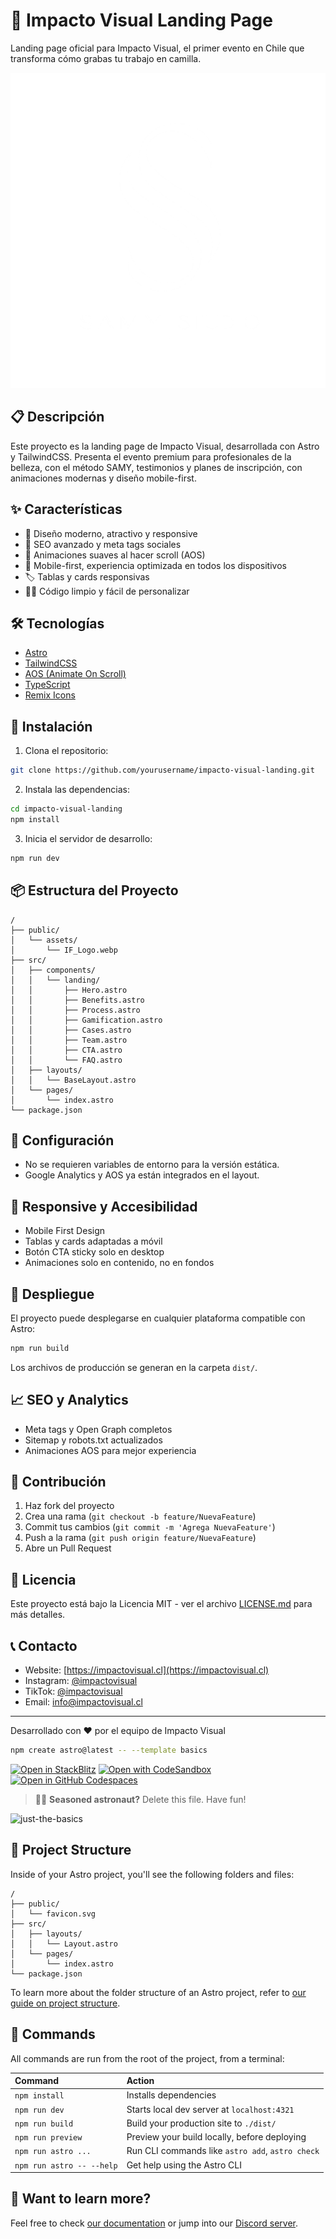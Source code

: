 # 🚀 Impacto Visual Landing Page

Landing page oficial para Impacto Visual, el primer evento en Chile que transforma cómo grabas tu trabajo en camilla.

![Impacto Visual Logo](/public/assets/Logo.png)

## 📋 Descripción

Este proyecto es la landing page de Impacto Visual, desarrollada con Astro y TailwindCSS. Presenta el evento premium para profesionales de la belleza, con el método SAMY, testimonios y planes de inscripción, con animaciones modernas y diseño mobile-first.

## ✨ Características

- 🎨 Diseño moderno, atractivo y responsive
- 🚀 SEO avanzado y meta tags sociales
- 💫 Animaciones suaves al hacer scroll (AOS)
- 📱 Mobile-first, experiencia optimizada en todos los dispositivos
- 🏷️ Tablas y cards responsivas
- 🧑‍💻 Código limpio y fácil de personalizar

## 🛠️ Tecnologías

- [Astro](https://astro.build)
- [TailwindCSS](https://tailwindcss.com)
- [AOS (Animate On Scroll)](https://michalsnik.github.io/aos/)
- [TypeScript](https://www.typescriptlang.org)
- [Remix Icons](https://remixicon.com)

## 🚀 Instalación

1. Clona el repositorio:
```bash
git clone https://github.com/yourusername/impacto-visual-landing.git
```

2. Instala las dependencias:
```bash
cd impacto-visual-landing
npm install
```

3. Inicia el servidor de desarrollo:
```bash
npm run dev
```

## 📦 Estructura del Proyecto

```
/
├── public/
│   └── assets/
│       └── IF_Logo.webp
├── src/
│   ├── components/
│   │   └── landing/
│   │       ├── Hero.astro
│   │       ├── Benefits.astro
│   │       ├── Process.astro
│   │       ├── Gamification.astro
│   │       ├── Cases.astro
│   │       ├── Team.astro
│   │       ├── CTA.astro
│   │       └── FAQ.astro
│   ├── layouts/
│   │   └── BaseLayout.astro
│   └── pages/
│       └── index.astro
└── package.json
```

## 🔧 Configuración

- No se requieren variables de entorno para la versión estática.
- Google Analytics y AOS ya están integrados en el layout.

## 📱 Responsive y Accesibilidad

- Mobile First Design
- Tablas y cards adaptadas a móvil
- Botón CTA sticky solo en desktop
- Animaciones solo en contenido, no en fondos

## 🚀 Despliegue

El proyecto puede desplegarse en cualquier plataforma compatible con Astro:
```bash
npm run build
```
Los archivos de producción se generan en la carpeta `dist/`.

## 📈 SEO y Analytics

- Meta tags y Open Graph completos
- Sitemap y robots.txt actualizados
- Animaciones AOS para mejor experiencia

## 🤝 Contribución

1. Haz fork del proyecto
2. Crea una rama (`git checkout -b feature/NuevaFeature`)
3. Commit tus cambios (`git commit -m 'Agrega NuevaFeature'`)
4. Push a la rama (`git push origin feature/NuevaFeature`)
5. Abre un Pull Request

## 📄 Licencia

Este proyecto está bajo la Licencia MIT - ver el archivo [LICENSE.md](LICENSE.md) para más detalles.

## 📞 Contacto

- Website: [https://impactovisual.cl](https://impactovisual.cl)
- Instagram: [@impactovisual](https://www.instagram.com/impactovisual/)
- TikTok: [@impactovisual](https://www.tiktok.com/@impactovisual)
- Email: info@impactovisual.cl

---
Desarrollado con ❤️ por el equipo de Impacto Visual

```sh
npm create astro@latest -- --template basics
```

[![Open in StackBlitz](https://developer.stackblitz.com/img/open_in_stackblitz.svg)](https://stackblitz.com/github/withastro/astro/tree/latest/examples/basics)
[![Open with CodeSandbox](https://assets.codesandbox.io/github/button-edit-lime.svg)](https://codesandbox.io/p/sandbox/github/withastro/astro/tree/latest/examples/basics)
[![Open in GitHub Codespaces](https://github.com/codespaces/badge.svg)](https://codespaces.new/withastro/astro?devcontainer_path=.devcontainer/basics/devcontainer.json)

> 🧑‍🚀 **Seasoned astronaut?** Delete this file. Have fun!

![just-the-basics](https://github.com/withastro/astro/assets/2244813/a0a5533c-a856-4198-8470-2d67b1d7c554)

## 🚀 Project Structure

Inside of your Astro project, you'll see the following folders and files:

```text
/
├── public/
│   └── favicon.svg
├── src/
│   ├── layouts/
│   │   └── Layout.astro
│   └── pages/
│       └── index.astro
└── package.json
```

To learn more about the folder structure of an Astro project, refer to [our guide on project structure](https://docs.astro.build/en/basics/project-structure/).

## 🧞 Commands

All commands are run from the root of the project, from a terminal:

| Command                   | Action                                           |
| :------------------------ | :----------------------------------------------- |
| `npm install`             | Installs dependencies                            |
| `npm run dev`             | Starts local dev server at `localhost:4321`      |
| `npm run build`           | Build your production site to `./dist/`          |
| `npm run preview`         | Preview your build locally, before deploying     |
| `npm run astro ...`       | Run CLI commands like `astro add`, `astro check` |
| `npm run astro -- --help` | Get help using the Astro CLI                     |

## 👀 Want to learn more?

Feel free to check [our documentation](https://docs.astro.build) or jump into our [Discord server](https://astro.build/chat).

